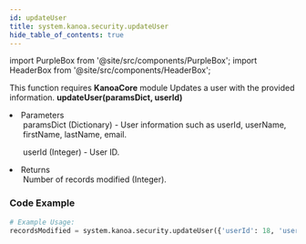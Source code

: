 ```yaml
---
id: updateUser
title: system.kanoa.security.updateUser
hide_table_of_contents: true
---
```


import PurpleBox from '@site/src/components/PurpleBox';
import HeaderBox from '@site/src/components/HeaderBox';

<PurpleBox>This function requires <b>KanoaCore</b> module</PurpleBox>
<HeaderBox header="Description">Updates a user with the provided information.</HeaderBox>
<HeaderBox header="Syntax">
    <b>updateUser(paramsDict, userId)</b>
    <li>Parameters <br />
        <ul>paramsDict (Dictionary) - User information such as userId, userName, firstName, lastName, email.</ul>
        <ul>userId (Integer) - User ID.</ul>
    </li>
    <li>Returns <br />
        <ul>Number of records modified (Integer).</ul>
    </li>
</HeaderBox>

### Code Example

```python
# Example Usage:
recordsModified = system.kanoa.security.updateUser({'userId': 18, 'userName': 'JohnDoe', 'firstName': 'John', 'lastName': 'Doe', 'email': 'johndoe@gmail.com'}, 123)
